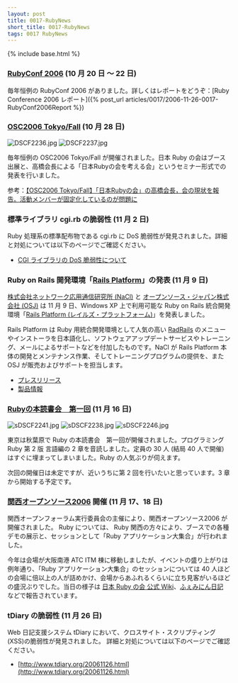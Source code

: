 ```yaml
---
layout: post
title: 0017-RubyNews
short_title: 0017-RubyNews
tags: 0017 RubyNews
---
```

{% include base.html %}


### [RubyConf 2006](http://www.rubyconf.com/) (10 月 20 日 〜 22 日)

毎年恒例の RubyConf 2006 がありました。詳しくはレポートをどうぞ：[Ruby Conference 2006 レポート]({% post_url articles/0017/2006-11-26-0017-RubyConf2006Report %})

### [OSC2006 Tokyo/Fall](http://www.ospn.jp/osc2006-fall/) (10 月 28 日)

![DSCF2236.jpg]({{base}}{{site.baseurl}}/images/0017-RubyNews/DSCF2236.jpg)
![DSCF2237.jpg]({{base}}{{site.baseurl}}/images/0017-RubyNews/DSCF2237.jpg)

毎年恒例の OSC2006 Tokyo/Fall が開催されました。日本 Ruby の会はブース出展と、高橋会長による「日本Rubyの会を考える会」というセミナー形式での発表を行いました。

参考：[【OSC2006 Tokyo/Fall】「日本Rubyの会」の高橋会長，会の現状を報告。活動メンバーが固定化しているのが問題に](http://itpro.nikkeibp.co.jp/article/NEWS/20061028/252056/)

### 標準ライブラリ cgi.rb の脆弱性 (11 月 2 日)

Ruby 処理系の標準配布物である cgi.rb に DoS 脆弱性が発見されました。詳細と対処については以下のページでご確認ください。

* [CGI ライブラリの DoS 脆弱性について](http://www.ruby-lang.org/ja/news/2006/11/02/CVE-2006-5467/)


### Ruby on Rails 開発環境「[Rails Platform](http://www.railsplatform.jp/)」の発表 (11 月 9 日)

[株式会社ネットワーク応用通信研究所 (NaCl)](http://www.netlab.jp/) と [オープンソース・ジャパン株式会社 (OSJ)](http://www.opensource.co.jp/) は 11 月 9 日、Windows XP 上で利用可能な Ruby on Rails 統合開発環境「[Rails Platform (レイルズ・プラットフォーム)](http://www.railsplatform.jp/)」を発表しました。

Rails Platform は Ruby 用統合開発環境として人気の高い [RadRails](http://www.radrails.org/) のメニューやインストーラを日本語化し、ソフトウェアアップデートサービスやトレーニング、メールによるサポートなどを付加したものです。NaCl が Rails Platform 本体の開発とメンテナンス作業、そしてトレーニングプログラムの提供を、また OSJ が販売およびサポートを担当します。

* [プレスリリース](http://www.railsplatform.jp/news/2006/11/09/20061109/)
* [製品情報](http://www.railsplatform.jp/products/)


### [Rubyの本読書会　第一回](http://wiki.fdiary.net/RubyBookReading/?0001) (11 月 16 日)

![sDSCF2241.jpg]({{base}}{{site.baseurl}}/images/0017-RubyNews/sDSCF2241.jpg)
![sDSCF2238.jpg]({{base}}{{site.baseurl}}/images/0017-RubyNews/sDSCF2238.jpg)
![sDSCF2246.jpg]({{base}}{{site.baseurl}}/images/0017-RubyNews/sDSCF2246.jpg)

東京は秋葉原で Ruby の本読書会　第一回が開催されました。プログラミング Ruby 第 2 版 言語編の 2 章を音読しました。定員の 30 人 (結局 40 人で開催) はすぐに埋まってしまいました。Ruby の人気ぶりが伺えます。

次回の開催日は未定ですが、近いうちに第 2 回を行いたいと思っています。3 章から開始する予定です。

### [関西オープンソース2006](http://k-of.jp/2006/kof.html)  開催 (11 月 17、18 日)

関西オープンフォーラム実行委員会の主催により、関西オープンソース2006 が開催されました。 Ruby については、 Ruby 関西の方々により、ブースでの各種デモの展示と、セッションとして「Ruby アプリケーション大集合」が行われました。

今年は会場が大阪南港 ATC ITM 棟に移動しましたが、イベントの盛り上がりは例年通り、「Ruby アプリケーション大集合」のセッションについては 40 人ほどの会場に倍以上の人が詰めかけ、会場からあふれるくらいに立ち見客がいるほどの盛況ぶりでした。当日の様子は [日本 Ruby の会 公式 Wiki](http://jp.rubyist.net/?KansaiOpensource2006)、[ふぇみにん日記](http://kazuhiko.tdiary.net/20061118.html) などで報告されています。

### tDiary の脆弱性 (11 月 26 日)

Web 日記支援システム tDiary において、クロスサイト・スクリプティング(XSS)の脆弱性が発見されました。
詳細と対処については以下のページでご確認ください。

* [http://www.tdiary.org/20061126.html](http://www.tdiary.org/20061126.html)



